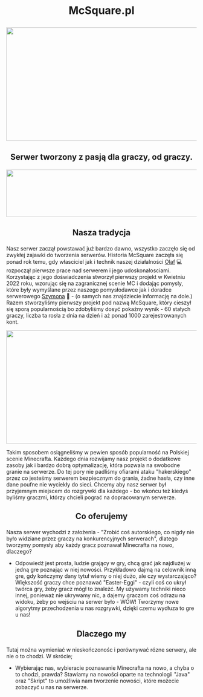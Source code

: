 # <p align="center">McSquare.pl</p>

  
<img src="https://cdn.wallpapersafari.com/45/82/XOFYQu.jpg" width="1260" height="300" style="max-width: 100%;">
  
## <p align="center">Serwer tworzony z pasją dla graczy, od graczy.</p>

<img src="https://www.seekpng.com/png/full/108-1087791_hp-bar-png-vector-transparent-stock-health-bar.png" width="1260" height="125" style="max-width: 100%;">

## <p align="center">Nasza tradycja</p>

Nasz serwer zaczął powstawać już bardzo dawno, wszystko zaczęło się od zwykłej zajawki do tworzenia serwerów. Historia McSquare zaczęła się ponad rok temu, gdy własciciel jak i technik naszej działalności <a href=https://www.linkedin.com/in/olaf-bigda-086103222/> Olaf</a> 💻 rozpoczął pierwsze prace nad serwerem i jego udoskonałosciami. Korzystając z jego doświadczenia stworzył pierwszy projekt w Kwietniu 2022 roku, wzorując się na zagranicznej scenie MC i dodając pomysły, które były wymyślane przez naszego pomysłodawce jak i doradce serwerowego <a href=https://www.linkedin.com/in/szymon-kijak-43b664251/> Szymona</a> 📱 - (o samych nas znajdziecie informację na dole.) Razem stworzyliśmy pierwszy projekt pod nazwą McSquare, który cieszył się sporą popularnością bo zdobyliśmy dosyć pokaźny wynik - 60 stałych graczy, liczba ta rosła z dnia na dzień i aż ponad 1000 zarejestrowanych kont. 

<img src="https://media.discordapp.net/attachments/670930542790705174/871403238514102312/2021-03-17_11.44.21.png?width=748&height=396" width="1920" height="300" style="max-width: 100%;">

Takim sposobem osiągneliśmy w pewien sposób popularność na Polskiej scenie Minecrafta. Każdego dnia rozwijamy nasz projekt o dodatkowe zasoby jak i bardzo dobrą optymalizację, która pozwala na swobodne granie na serwerze. Do tej pory nie padliśmy ofiarami ataku "hakerskiego" przez co jesteśmy serwerem bezpiecznym do grania, żadne hasła, czy inne dane poufne nie wyciekły do sieci. Chcemy aby nasz serwer był przyjemnym miejscem do rozgrywki dla każdego - bo wkońcu też kiedyś byliśmy graczmi, którzy chcieli pograć na dopracowanym serwerze.


## <p align="center">Co oferujemy</p>

Nasza serwer wychodzi z założenia - "Zrobić coś autorskiego, co nigdy nie było widziane przez graczy na konkurencyjnych serwerach", dlatego tworzymy pomysły aby każdy gracz poznawał Minecrafta na nowo, dlaczego?
- Odpowiedź jest prosta, ludzie grający w gry, chcą grać jak najdlużej w jedną gre poznając w niej nowości. Przykładowo dajmą na celownik inną gre, gdy kończymy dany tytuł wiemy o niej dużo, ale czy wystarczająco? Większość graczy chce poznawać "Easter-Eggi" - czyli coś co ukrył twórca gry, żeby gracz mógł to znależć. My używamy techniki nieco innej, ponieważ nie ukrywamy nic, a dajemy graczom coś odrazu na widoku, żeby po wejściu na serwer było - WOW! Tworzymy nowe algorytmy przechodzenia u nas rozgrywki, dzięki czemu wydłuza to gre u nas!


## <p align="center">Dlaczego my</p>

Tutaj można wymieniać w nieskończonośc i porównywać rózne serwery, ale nie o to chodzi.
W skrócie;
- Wybierając nas, wybieracie poznawanie Minecrafta na nowo, a chyba o to chodzi, prawda? Stawiamy na nowości oparte na technologii "Java" oraz "Skript" to umożliwia nam tworzenie nowości, które możecie zobaczyć u nas na serwerze.


